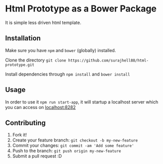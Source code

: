 # Html Prototype as a Bower Package

It is simple less driven html template.

## Installation

Make sure you have `npm` and `bower` (globally) installed.

Clone the directory `git clone https://github.com/surajhell88/html-prototype.git`

Install dependencies through `npm install` and `bower install`

## Usage

In order to use it `npm run start-app`, it will startup a localhost server which you can access on [localhost:8282](http://localhost:8282)

## Contributing

1. Fork it!
2. Create your feature branch: `git checkout -b my-new-feature`
3. Commit your changes: `git commit -am 'Add some feature'`
4. Push to the branch: `git push origin my-new-feature`
5. Submit a pull request :D